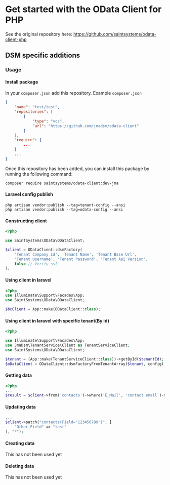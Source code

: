 # Get started with the OData Client for PHP

See the original repository here: https://github.com/saintsystems/odata-client-php

## DSM specific additions
### Usage
#### Install package
In your ```composer.json``` add this repository.
Example ```composer.json```
```json
{
    "name": "test/test",
    "repositories": [
        {
            "type": "vcs",
            "url": "https://github.com/jmadsm/odata-client"
        }
    ],
    "require": {
        ...
    }
    ...
}
```

Once this repository has been added, you can install this package by running the following command:
```console
composer require saintsystems/odata-client:dev-jma
```

#### Laravel config publish
```console
php artisan vendor:publish --tag=tenant-config --ansi
php artisan vendor:publish --tag=odata-config --ansi
```

#### Constructing client
```php
<?php

use SaintSystems\OData\ODataClient;

$client = ODataClient::dsmFactory(
	'Tenant Company Id', 'Tenant Name', 'Tenant Base Url',
	'Tenant Username', 'Tenant Password', 'Tenant Api Version',
	false // Verify ssl
);
```

#### Using client in laravel
```php
<?php
use Illuminate\Support\Facades\App;
use SaintSystems\OData\ODataClient;

$bcClient = App::make(ODataClient::class);
```

#### Using client in laravel with specific tenant(By id)
```php
<?php

use Illuminate\Support\Facades\App;
use JmaDsm\TenantService\Client as TenantServiceClient;
use SaintSystems\OData\ODataClient;

$tenant = (App::make(TenantServiceClient::class))->getById($tenantId);
$oDataClient = ODataClient::dsmFactoryFromTenantArray($tenant, config('odata.verify_ssl'));
```

#### Getting data
```php
<?php
...
$result = $client->from('contacts')->where('E_Mail', 'contact email')->get();
```

#### Updating data
```php
...
$client->patch("contacts(Field='123456789')", [
	"Other_Field" => "test"
], "*");
```

#### Creating data
This has not been used yet

#### Deleting data
This has not been used yet
